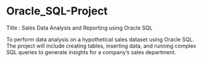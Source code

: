 # Oracle_SQL-Project 
Title : Sales Data Analysis and Reporting using Oracle SQL

To perform data analysis on a hypothetical sales dataset using Oracle SQL. The project will include creating tables, inserting data, and running complex SQL queries to generate insights for a company’s sales department.

